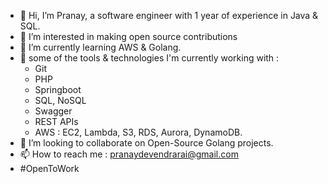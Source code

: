 - 👋 Hi, I’m Pranay, a software engineer with 1 year of experience in Java & SQL.
- 👀 I’m interested in making open source contributions 
- 🌱 I’m currently learning AWS & Golang.
- 🧰 some of the tools & technologies I'm currently working with :
    - Git
    - PHP
    - Springboot
    - SQL, NoSQL
    - Swagger
    - REST APIs
    - AWS : EC2, Lambda, S3, RDS, Aurora, DynamoDB. 
- 💞️ I’m looking to collaborate on Open-Source Golang projects.
- 📫 How to reach me : pranaydevendrarai@gmail.com
- #OpenToWork

<!---
pranay-rai-2803/pranay-rai-2803 is a ✨ special ✨ repository because its `README.md` (this file) appears on your GitHub profile.
You can click the Preview link to take a look at your changes.
--->

